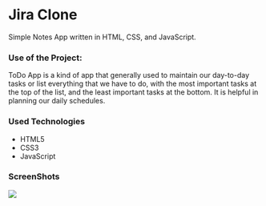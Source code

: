 <h1>Jira Clone</h1>

<p>Simple Notes App written in HTML, CSS, and JavaScript.</p>

### Use of the Project:

<p>ToDo App is a kind of app that generally used to maintain our day-to-day tasks or list everything that we have to do, with the most important tasks at the top of the list, and the least important tasks at the bottom. It is helpful in planning our daily schedules.</p>

<h3>Used Technologies</h3>
<ul>
  <li>HTML5</li>
  <li>CSS3</li>
  <li>JavaScript</li>
</ul>

<h3> ScreenShots </h3> 
<img src="https://i.ibb.co/w60C6Tf/image.png">
<br>

